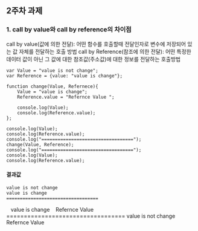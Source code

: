 ## 2주차 과제 ##

### 1. call by value와 call by reference의 차이점 ###
call by value(값에 의한 전달): 어떤 함수를 호출할때 전달인자로 변수에 저장되어 있는 값 자체를 전달하는 호출 방법
call by Reference(참조에 의한 전달): 어떤 특정한 데이터 값이 아닌 그 값에 대한 참조값(주소값)에 대한 정보를 전달하는 호출방법
 
    var Value = "value is not change";
    var Reference = {value: "value is change"};
    
    function change(Value, Refernece){
        Value = "value is change";
        Reference.value = "Refernce Value ";

        console.log(Value);
        console.log(Reference.value);
    };
    
    console.log(Value);
    console.log(Reference.value);
    console.log("==================================");
    change(Value, Reference);
    console.log("==================================");
    console.log(Value);
    console.log(Reference.value);
    
#### 결과값 ####

    value is not change
    value is change
    ==================================
    value is change
    Refernce Value 
    ==================================
    value is not change
    Refernce Value

